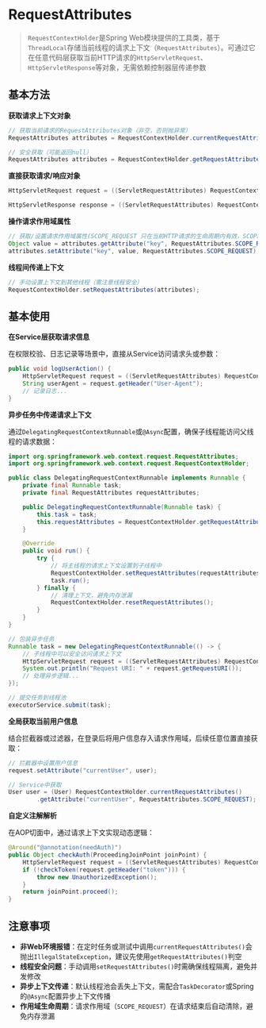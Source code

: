 # RequestAttributes

> `RequestContextHolder`是Spring Web模块提供的工具类，基于`ThreadLocal`存储当前线程的请求上下文（`RequestAttributes`）。可通过它在任意代码层获取当前HTTP请求的`HttpServletRequest`、`HttpServletResponse`等对象，无需依赖控制器层传递参数

## 基本方法

**获取请求上下文对象**

```java
// 获取当前请求的RequestAttributes对象（非空，否则抛异常）
RequestAttributes attributes = RequestContextHolder.currentRequestAttributes();

// 安全获取（可能返回null）
RequestAttributes attributes = RequestContextHolder.getRequestAttributes();
```

**直接获取请求/响应对象**

```java
HttpServletRequest request = ((ServletRequestAttributes) RequestContextHolder.getRequestAttributes()).getRequest();

HttpServletResponse response = ((ServletRequestAttributes) RequestContextHolder.getRequestAttributes()).getResponse();
```

**操作请求作用域属性**

```java
// 获取/设置请求作用域属性(SCOPE_REQUEST 只在当前HTTP请求的生命周期内有效，SCOPE_SESSION 只在当前会话Session有效)
Object value = attributes.getAttribute("key", RequestAttributes.SCOPE_REQUEST);
attributes.setAttribute("key", value, RequestAttributes.SCOPE_REQUEST);
```

**线程间传递上下文**

```java
// 手动设置上下文到其他线程（需注意线程安全）
RequestContextHolder.setRequestAttributes(attributes);
```

## 基本使用

**在Service层获取请求信息**

在权限校验、日志记录等场景中，直接从Service访问请求头或参数：

```java
public void logUserAction() {
    HttpServletRequest request = ((ServletRequestAttributes) RequestContextHolder.getRequestAttributes()).getRequest();
    String userAgent = request.getHeader("User-Agent");
    // 记录日志...
}
```

**异步任务中传递请求上下文**

通过`DelegatingRequestContextRunnable`或`@Async`配置，确保子线程能访问父线程的请求数据：

```java
import org.springframework.web.context.request.RequestAttributes;
import org.springframework.web.context.request.RequestContextHolder;

public class DelegatingRequestContextRunnable implements Runnable {
    private final Runnable task;
    private final RequestAttributes requestAttributes;

    public DelegatingRequestContextRunnable(Runnable task) {
        this.task = task;
        this.requestAttributes = RequestContextHolder.getRequestAttributes();
    }

    @Override
    public void run() {
        try {
            // 将主线程的请求上下文设置到子线程中
            RequestContextHolder.setRequestAttributes(requestAttributes);
            task.run();
        } finally {
            // 清理上下文，避免内存泄漏
            RequestContextHolder.resetRequestAttributes();
        }
    }
}
```

```java
// 包装异步任务
Runnable task = new DelegatingRequestContextRunnable(() -> {
    // 子线程中可以安全访问请求上下文
    HttpServletRequest request = ((ServletRequestAttributes) RequestContextHolder.currentRequestAttributes()).getRequest();
    System.out.println("Request URI: " + request.getRequestURI());
    // 处理异步逻辑...
});

// 提交任务到线程池
executorService.submit(task);
```

**全局获取当前用户信息**

结合拦截器或过滤器，在登录后将用户信息存入请求作用域，后续任意位置直接获取：

```java
// 拦截器中设置用户信息
request.setAttribute("currentUser", user);

// Service中获取
User user = (User) RequestContextHolder.currentRequestAttributes()
        .getAttribute("currentUser", RequestAttributes.SCOPE_REQUEST);
```

**自定义注解解析**

在AOP切面中，通过请求上下文实现动态逻辑：

```java
@Around("@annotation(needAuth)")
public Object checkAuth(ProceedingJoinPoint joinPoint) {
    HttpServletRequest request = ((ServletRequestAttributes) RequestContextHolder.getRequestAttributes()).getRequest();
    if (!checkToken(request.getHeader("token"))) {
        throw new UnauthorizedException();
    }
    return joinPoint.proceed();
}
```

## 注意事项

- **非Web环境报错**：在定时任务或测试中调用`currentRequestAttributes()`会抛出`IllegalStateException`，建议先使用`getRequestAttributes()`判空
- **线程安全问题**：手动调用`setRequestAttributes()`时需确保线程隔离，避免并发修改
- **异步上下文传递**：默认线程池会丢失上下文，需配合`TaskDecorator`或Spring的`@Async`配置异步上下文传播
- **作用域生命周期**：请求作用域（`SCOPE_REQUEST`）在请求结束后自动清除，避免内存泄漏
